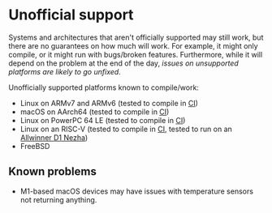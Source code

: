 # Unofficial support

Systems and architectures that aren't officially supported may still work, but there are no guarantees on how much will work. For example, it might only compile, or it might run with bugs/broken features.
Furthermore, while it will depend on the problem at the end of the day, _issues on unsupported platforms are likely to go unfixed_.

Unofficially supported platforms known to compile/work:

- Linux on ARMv7 and ARMv6 (tested to compile in [CI](https://github.com/ClementTsang/bottom/blob/master/.github/workflows/ci.yml))
- macOS on AArch64 (tested to compile in [CI](https://github.com/ClementTsang/bottom/blob/master/.github/workflows/ci.yml))
- Linux on PowerPC 64 LE (tested to compile in [CI](https://github.com/ClementTsang/bottom/blob/master/.github/workflows/ci.yml))
- Linux on an RISC-V (tested to compile in [CI](https://github.com/ClementTsang/bottom/blob/master/.github/workflows/ci.yml), tested to run on an [Allwinner D1 Nezha](https://github.com/ClementTsang/bottom/issues/564))
- FreeBSD

## Known problems

- M1-based macOS devices may have issues with temperature sensors not returning anything.
